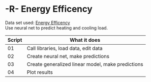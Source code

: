 # -R- Energy Efficency

Data set used: [Energy Efficency](https://archive.ics.uci.edu/ml/datasets/Energy+efficiency)    
Use neural net to predict heating and cooling load.   


	
| Script | What it does |
|--------|--------------|
| 01 | Call libraries, load data, edit data|
| 02 | Create neural net, make predictions|
| 03 | Create generalized linear model, make predictions|
| 04 | Plot results|

